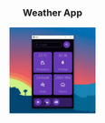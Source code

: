<div align="center">

### Weather App
<img width='30%' src='https://raw.githubusercontent.com/MagnoEfren/kivy-weather-app/main/Weather%20App/ss.webp' alt='Weather App' />
<a href="https://www.youtube.com/c/MagnoEfren" target="_blank">  
</div>


